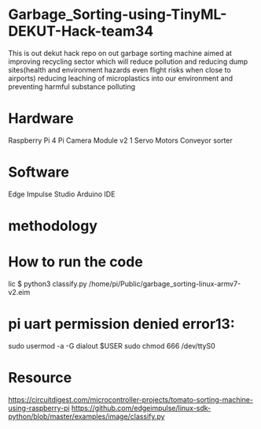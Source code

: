 # Garbage_Sorting-using-TinyML-DEKUT-Hack-team34
This is out dekut hack repo on out garbage sorting machine aimed at improving recycling sector which will reduce pollution and reducing dump sites(health and environment hazards even flight risks when close to airports) reducing leaching of microplastics into our environment and preventing harmful substance polluting 

# Hardware
Raspberry Pi 4
Pi Camera Module v2
1 Servo Motors
Conveyor sorter

# Software
Edge Impulse Studio
Arduino IDE

# methodology

# How to run the code
lic $ python3 classify.py /home/pi/Public/garbage_sorting-linux-armv7-v2.eim

# pi uart permission denied error13:
sudo usermod -a -G dialout $USER
sudo chmod 666 /dev/ttyS0
# Resource
https://circuitdigest.com/microcontroller-projects/tomato-sorting-machine-using-raspberry-pi
https://github.com/edgeimpulse/linux-sdk-python/blob/master/examples/image/classify.py


